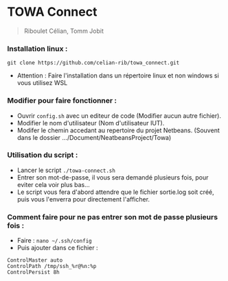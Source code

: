 # TOWA Connect
> Riboulet Célian, Tomm Jobit

### Installation linux :
```git clone https://github.com/celian-rib/towa_connect.git```
- Attention : Faire l'installation dans un répertoire linux et non windows si vous utilisez WSL

### Modifier pour faire fonctionner :
- Ouvrir ```config.sh``` avec un editeur de code (Modifier aucun autre fichier).
- Modifier le nom d'utilisateur (Nom d'utilisateur IUT).
- Modifer le chemin accedant au repertoire du projet Netbeans. (Souvent dans le dossier .../Document/NeatbeansProject/Towa)

### Utilisation du script :
- Lancer le script ```./towa-connect.sh```
- Entrer son mot-de-passe, il vous sera demandé plusieurs fois, pour eviter cela voir plus bas...
- Le script vous fera d'abord attendre que le fichier sortie.log soit créé, puis vous l'enverra pour directement l'afficher.

### Comment faire pour ne pas entrer son mot de passe plusieurs fois :
- Faire : ```nano ~/.ssh/config```
- Puis ajouter dans ce fichier : 
```
ControlMaster auto
ControlPath /tmp/ssh_%r@%n:%p
ControlPersist 8h
```
